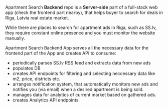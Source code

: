 Apartment Search **Backend** repo is a **Server-side** part of a full-stack web app (check the frontend part nearby), that helps buyer to search for deals in Riga, Latvia real estate market.

While there are places to search for apartment ads in Riga, such as SS.lv, they require constant online presence and you must monitor the website manually.

Apartment Search Backend App serves all the necessary data for the frontend part of the App and creates API to consume:

-  periodically parses SS.lv RSS feed and extracts data from new ads
-  populates DB
-  creates API endpoints for filtering and selecting neccessary data like m2, price, districts etc.
-  arranges notification system, that automatically monitors new ads and notifies you (via email) when a desired apartment is being sold.
-  manages data for analytics of current market based on gathered ads.
-  creates Analytics API endpoints.

